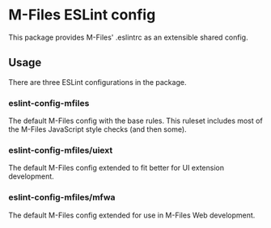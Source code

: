 
# M-Files ESLint config

This package provides M-Files' .eslintrc as an extensible shared config.

## Usage

There are three ESLint configurations in the package.

### eslint-config-mfiles

The default M-Files config with the base rules. This ruleset includes most of
the M-Files JavaScript style checks (and then some).

### eslint-config-mfiles/uiext

The default M-Files config extended to fit better for UI extension development.

### eslint-config-mfiles/mfwa

The default M-Files config extended for use in M-Files Web development.

